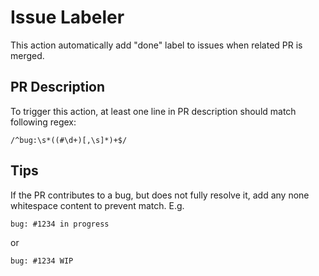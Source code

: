 # Issue Labeler
This action automatically add "done" label to issues when related PR is merged.

## PR Description
To trigger this action, at least one line in PR description should match following regex:

```regex
/^bug:\s*((#\d+)[,\s]*)+$/
```

## Tips
If the PR contributes to a bug, but does not fully resolve it, add any none whitespace content to prevent match. E.g.
```
bug: #1234 in progress
```

or
```
bug: #1234 WIP
```
